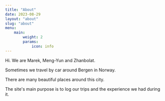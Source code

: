 ```yaml
---
title: "About"
date: 2023-08-29
layout: "about"
slug: "about"
menu:
    main:
        weight: 2
        params: 
            icon: info
---
```


Hi. We are Marek, Meng-Yun and Zhanbolat.

Sometimes we travel by car around Bergen in Norway. 

There are many beautiful places around this city.

The site's main purpose is to log our trips and the experience we had during it.
